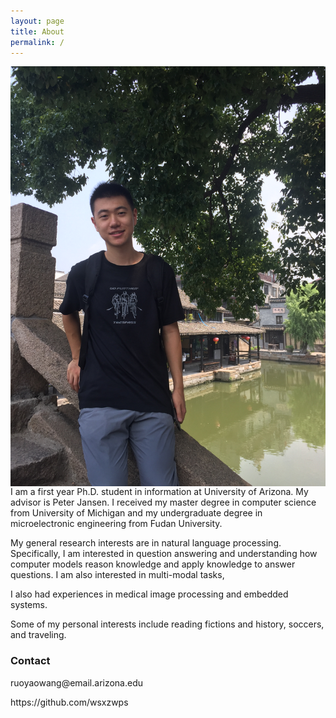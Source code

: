 ```yaml
---
layout: page
title: About
permalink: /
---
```

<img class="self-photo" style="float:right; padding-left:10px" src="images/IMG_0440.JPG">

I am a first year Ph.D. student in information at University of Arizona. My advisor is Peter Jansen. I received my master degree in computer science from University of Michigan and my undergraduate degree in microelectronic engineering from Fudan University.

My general research interests are in natural language processing. Specifically, I am interested in question answering and understanding how computer models reason knowledge and apply knowledge to answer questions. I am also interested in multi-modal tasks,   

I also had experiences in medical image processing and embedded systems.

Some of my personal interests include reading fictions and history, soccers, and traveling.

### Contact
<p><i class="svg-icon email"> </i>ruoyaowang@email.arizona.edu</p>
<p><i class="svg-icon github"> </i>https://github.com/wsxzwps</p>